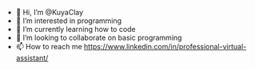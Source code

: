 - 👋 Hi, I’m @KuyaClay
- 👀 I’m interested in programming
- 🌱 I’m currently learning how to code
- 💞️ I’m looking to collaborate on basic programming
- 📫 How to reach me https://www.linkedin.com/in/professional-virtual-assistant/

<!---
KuyaClay/KuyaClay is a ✨ special ✨ repository because its `README.md` (this file) appears on your GitHub profile.
You can click the Preview link to take a look at your changes.
--->
